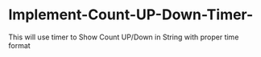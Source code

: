 # Implement-Count-UP-Down-Timer-
This will use timer to Show Count UP/Down in String with proper time format
